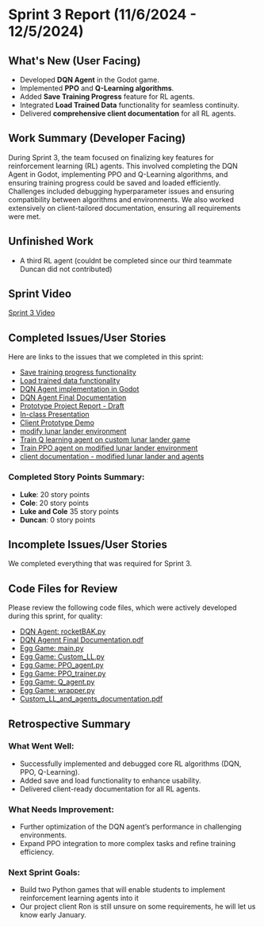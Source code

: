 # Sprint 3 Report (11/6/2024 - 12/5/2024)

## What's New (User Facing)
- Developed **DQN Agent** in the Godot game.
- Implemented **PPO** and **Q-Learning algorithms**.
- Added **Save Training Progress** feature for RL agents.
- Integrated **Load Trained Data** functionality for seamless continuity.
- Delivered **comprehensive client documentation** for all RL agents.

## Work Summary (Developer Facing)
During Sprint 3, the team focused on finalizing key features for reinforcement learning (RL) agents. This involved completing the DQN Agent in Godot, implementing PPO and Q-Learning algorithms, and ensuring training progress could be saved and loaded efficiently. Challenges included debugging hyperparameter issues and ensuring compatibility between algorithms and environments. We also worked extensively on client-tailored documentation, ensuring all requirements were met.

## Unfinished Work
- A third RL agent (couldnt be completed since our third teammate Duncan did not contributed)

## Sprint Video
[Sprint 3 Video](https://youtu.be/00KSYYAMVd0)

## Completed Issues/User Stories
Here are links to the issues that we completed in this sprint:
- [Save training progress functionality](https://github.com/luwke1/godot-agents/issues/40)
- [Load trained data functionality](https://github.com/luwke1/godot-agents/issues/41)
- [DQN Agent implementation in Godot](https://github.com/luwke1/godot-agents/issues/36)
- [DQN Agent Final Documentation](https://github.com/luwke1/godot-agents/issues/28)
- [Prototype Project Report - Draft](https://github.com/luwke1/godot-agents/issues/31)
- [In-class Presentation](https://github.com/luwke1/godot-agents/issues/32)
- [Client Prototype Demo](https://github.com/luwke1/godot-agents/issues/33)
- [modify lunar lander environment](https://github.com/luwke1/godot-agents/issues/42)
- [Train Q learning agent on custom lunar lander game](https://github.com/luwke1/godot-agents/issues/43)
- [Train PPO agent on modified lunar lander environment](https://github.com/luwke1/godot-agents/issues/12)
- [client documentation - modified lunar lander and agents](https://github.com/luwke1/godot-agents/issues/26)

### Completed Story Points Summary:
- **Luke**: 20 story points  
- **Cole**: 20 story points
- **Luke and Cole** 35 story points
- **Duncan**: 0 story points  

## Incomplete Issues/User Stories
We completed everything that was required for Sprint 3.

## Code Files for Review
Please review the following code files, which were actively developed during this sprint, for quality:
- [DQN Agent: rocketBAK.py](https://github.com/luwke1/godot-agents/blob/DQNAgent/GodotSnakeTailess2/common/rocketBAK.gd)
- [DQN Agennt Final Documentation.pdf](https://github.com/luwke1/godot-agents/blob/754252a165f82552f1c0074de6152ec5e5248b79/documents/DQNAgentDocumentation%20%5BFinal%20Draft%5D.pdf)
- [Egg Game: main.py](https://github.com/luwke1/godot-agents/blob/main/custom_LL_egg_game/main.py)
- [Egg Game: Custom_LL.py](https://github.com/luwke1/godot-agents/blob/main/custom_LL_egg_game/Custom_LL.py)
- [Egg Game: PPO_agent.py](https://github.com/luwke1/godot-agents/blob/main/custom_LL_egg_game/PPO_agent.py)
- [Egg Game: PPO_trainer.py](https://github.com/luwke1/godot-agents/blob/main/custom_LL_egg_game/PPO_trainer.py)
- [Egg Game: Q_agent.py](https://github.com/luwke1/godot-agents/blob/main/custom_LL_egg_game/Q_agent.py)
- [Egg Game: wrapper.py](https://github.com/luwke1/godot-agents/blob/main/custom_LL_egg_game/wrapper.py)
- [Custom_LL_and_agents_documentation.pdf](https://github.com/luwke1/godot-agents/blob/main/documents/custom_LL_and_agents_documentation.pdf)

## Retrospective Summary
### What Went Well:
- Successfully implemented and debugged core RL algorithms (DQN, PPO, Q-Learning).
- Added save and load functionality to enhance usability.
- Delivered client-ready documentation for all RL agents.

### What Needs Improvement:
- Further optimization of the DQN agent’s performance in challenging environments.
- Expand PPO integration to more complex tasks and refine training efficiency.

### Next Sprint Goals:
- Build two Python games that will enable students to implement reinforcement learning agents into it
- Our project client Ron is still unsure on some requirements, he will let us know early January.
